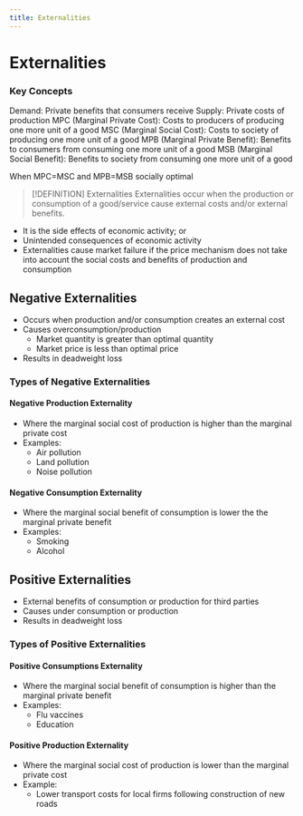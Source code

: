 ```yaml
---
title: Externalities
---
```

# Externalities

### Key Concepts
Demand: Private benefits that consumers receive 
Supply: Private costs of production 
MPC (Marginal Private Cost): Costs to producers of producing one more unit of a good 
MSC (Marginal Social Cost): Costs to society of producing one more unit of a good 
MPB (Marginal Private Benefit): Benefits to consumers from consuming one more unit of a good 
MSB (Marginal Social Benefit): Benefits to society from consuming one more unit of a good 

When MPC=MSC and MPB=MSB socially optimal


> [!DEFINITION] Externalities
> Externalities occur when the production or consumption of a good/service cause external costs and/or external benefits.

- It is the side effects of economic activity; or
- Unintended consequences of economic activity
- Externalities cause market failure if the price mechanism does not take into account the social costs and benefits of production and consumption

## Negative Externalities
- Occurs when production and/or consumption creates an external cost
- Causes overconsumption/production
	- Market quantity is greater than optimal quantity
	- Market price is less than optimal price
- Results in deadweight loss

### Types of Negative Externalities
#### Negative Production Externality
- Where the marginal social cost of production is higher than the marginal private cost
- Examples:
	- Air pollution
	- Land pollution
	- Noise pollution


#### Negative Consumption Externality
- Where the marginal social benefit of consumption is lower the the marginal private benefit
- Examples:
	- Smoking
	- Alcohol

## Positive Externalities
- External benefits of consumption or production for third parties
- Causes under consumption or production
- Results in deadweight loss

### Types of Positive Externalities
#### Positive Consumptions Externality
- Where the marginal social benefit of consumption is higher than the marginal private benefit
- Examples:
	- Flu vaccines
	- Education

#### Positive Production Externality
- Where the marginal social cost of production is lower than the marginal private cost
- Example:
	- Lower transport costs for local firms following construction of new roads


<html












